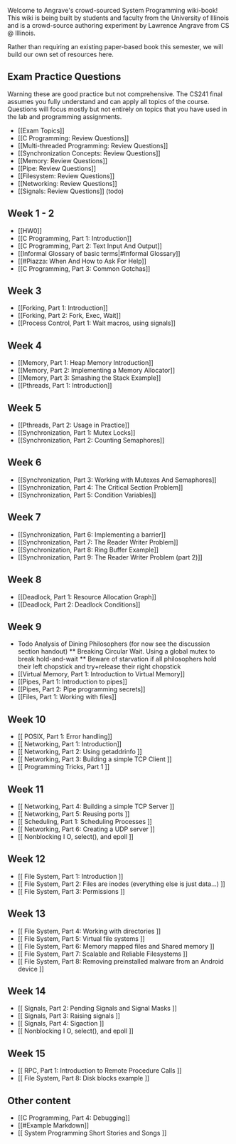 Welcome to Angrave's crowd-sourced System Programming wiki-book!
This wiki is being built by students and faculty from the University of Illinois and is a crowd-source authoring experiment by Lawrence Angrave from CS @ Illinois.

Rather than requiring an existing paper-based book this semester, we will build our own set of resources here.

## Exam Practice Questions
Warning these are good practice but not comprehensive. The CS241 final assumes you fully understand and can apply all topics of the course. Questions will focus mostly but not entirely on topics that you have used in the lab and programming assignments.

* [[Exam Topics]]
* [[C Programming: Review Questions]]
* [[Multi-threaded Programming: Review Questions]]
* [[Synchronization Concepts: Review Questions]]
* [[Memory: Review Questions]]
* [[Pipe: Review Questions]]
* [[Filesystem: Review Questions]]
* [[Networking: Review Questions]]
* [[Signals: Review Questions]] (todo)

## Week 1 - 2
* [[HW0]]
* [[C Programming, Part 1: Introduction]]
* [[C Programming, Part 2: Text Input And Output]]
* [[Informal Glossary of basic terms|#Informal Glossary]]
* [[#Piazza: When And How to Ask For Help]]
* [[C Programming, Part 3: Common Gotchas]]

## Week 3
* [[Forking, Part 1: Introduction]]
* [[Forking, Part 2: Fork, Exec, Wait]]
* [[Process Control, Part 1: Wait macros, using signals]]

## Week 4
* [[Memory, Part 1: Heap Memory Introduction]]
* [[Memory, Part 2: Implementing a Memory Allocator]]
* [[Memory, Part 3: Smashing the Stack Example]]
* [[Pthreads, Part 1: Introduction]]

## Week 5
* [[Pthreads, Part 2: Usage in Practice]]
* [[Synchronization, Part 1: Mutex Locks]]
* [[Synchronization, Part 2: Counting Semaphores]]

## Week 6
* [[Synchronization, Part 3: Working with Mutexes And Semaphores]]
* [[Synchronization, Part 4: The Critical Section Problem]]
* [[Synchronization, Part 5: Condition Variables]]

## Week 7
* [[Synchronization, Part 6: Implementing a barrier]]
* [[Synchronization, Part 7: The Reader Writer Problem]]
* [[Synchronization, Part 8: Ring Buffer Example]]
* [[Synchronization, Part 9: The Reader Writer Problem (part 2)]]

## Week 8
* [[Deadlock, Part 1: Resource Allocation Graph]]
* [[Deadlock, Part 2: Deadlock Conditions]]

## Week 9
* Todo Analysis of Dining Philosophers (for now see the discussion section handout)
** Breaking Circular Wait. Using a global mutex to break hold-and-wait
** Beware of starvation if all philosophers hold their left chopstick and try+release their right chopstick
* [[Virtual Memory, Part 1: Introduction to Virtual Memory]]
* [[Pipes, Part 1: Introduction to pipes]]
* [[Pipes, Part 2: Pipe programming secrets]]
* [[Files, Part 1: Working with files]]

## Week 10
* [[ POSIX, Part 1: Error handling]]
* [[ Networking, Part 1: Introduction]]
* [[ Networking, Part 2: Using getaddrinfo ]]
* [[ Networking, Part 3: Building a simple TCP Client ]]
* [[ Programming Tricks, Part 1 ]]

## Week 11
* [[ Networking, Part 4: Building a simple TCP Server ]]
* [[ Networking, Part 5: Reusing ports ]]
* [[ Scheduling, Part 1: Scheduling Processes ]]
* [[ Networking, Part 6: Creating a UDP server ]]
* [[ Nonblocking I O, select(), and epoll ]]

## Week 12
* [[ File System, Part 1: Introduction ]]
* [[ File System, Part 2: Files are inodes (everything else is just data...) ]]
* [[ File System, Part 3: Permissions ]]

## Week 13
* [[ File System, Part 4: Working with directories ]]
* [[ File System, Part 5: Virtual file systems ]]
* [[ File System, Part 6: Memory mapped files and Shared memory ]]
* [[ File System, Part 7: Scalable and Reliable Filesystems ]]
* [[ File System, Part 8: Removing preinstalled malware from an Android device ]]

## Week 14
* [[ Signals, Part 2: Pending Signals and Signal Masks ]]
* [[ Signals, Part 3: Raising signals ]]
* [[ Signals, Part 4: Sigaction ]]
* [[ Nonblocking I O, select(), and epoll ]]

## Week 15
* [[ RPC, Part 1: Introduction to Remote Procedure Calls ]]
* [[ File System, Part 8: Disk blocks example ]]


## Other content

* [[C Programming, Part 4: Debugging]]
* [[#Example Markdown]]
* [[ System Programming Short Stories and Songs ]]


